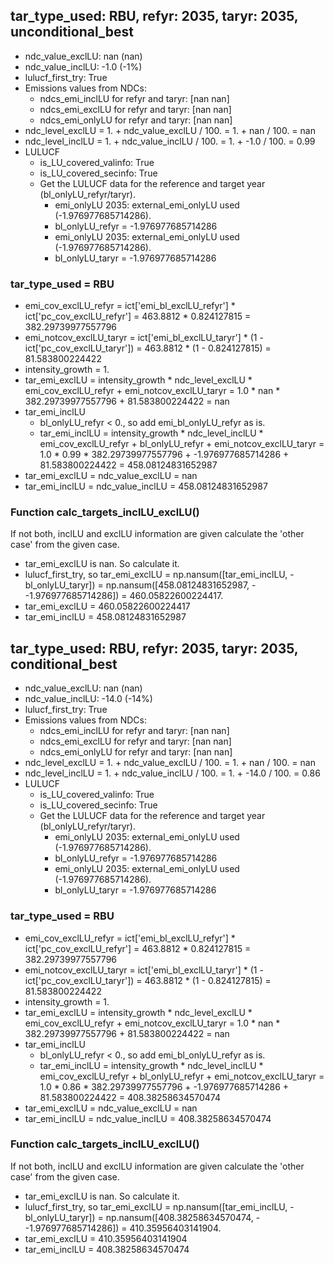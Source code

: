 

## tar_type_used: RBU, refyr: 2035, taryr: 2035, unconditional_best
- ndc_value_exclLU: nan (nan)
- ndc_value_inclLU: -1.0 (-1%)
- lulucf_first_try: True
- Emissions values from NDCs:
  - ndcs_emi_inclLU for refyr and taryr: [nan nan]
  - ndcs_emi_exclLU for refyr and taryr: [nan nan]
  - ndcs_emi_onlyLU for refyr and taryr: [nan nan]
- ndc_level_exclLU = 1. + ndc_value_exclLU / 100. = 1. + nan / 100. = nan
- ndc_level_inclLU = 1. + ndc_value_inclLU / 100. = 1. + -1.0 / 100. = 0.99
- LULUCF
  - is_LU_covered_valinfo: True
  - is_LU_covered_secinfo: True
  - Get the LULUCF data for the reference and target year (bl_onlyLU_refyr/taryr).
    - emi_onlyLU 2035: external_emi_onlyLU used (-1.976977685714286).
    - bl_onlyLU_refyr = -1.976977685714286
    - emi_onlyLU 2035: external_emi_onlyLU used (-1.976977685714286).
    - bl_onlyLU_taryr = -1.976977685714286
### tar_type_used = RBU
- emi_cov_exclLU_refyr = ict['emi_bl_exclLU_refyr'] * ict['pc_cov_exclLU_refyr'] = 463.8812 * 0.824127815 = 382.29739977557796
- emi_notcov_exclLU_taryr = ict['emi_bl_exclLU_taryr'] * (1 - ict['pc_cov_exclLU_taryr']) = 463.8812 * (1 - 0.824127815) = 81.583800224422
- intensity_growth = 1.
- tar_emi_exclLU = intensity_growth * ndc_level_exclLU * emi_cov_exclLU_refyr + emi_notcov_exclLU_taryr = 1.0 * nan * 382.29739977557796 + 81.583800224422 = nan
- tar_emi_inclLU
  - bl_onlyLU_refyr < 0., so add emi_bl_onlyLU_refyr as is.
  - tar_emi_inclLU = intensity_growth * ndc_level_inclLU * emi_cov_exclLU_refyr + bl_onlyLU_refyr + emi_notcov_exclLU_taryr = 1.0 * 0.99 * 382.29739977557796 + -1.976977685714286 + 81.583800224422 = 458.08124831652987
- tar_emi_exclLU = ndc_value_exclLU = nan
- tar_emi_inclLU = ndc_value_inclLU = 458.08124831652987
### Function calc_targets_inclLU_exclLU()
If not both, inclLU and exclLU information are given calculate the 'other case' from the given case.
- tar_emi_exclLU is nan. So calculate it.
- lulucf_first_try, so tar_emi_exclLU = np.nansum([tar_emi_inclLU, -bl_onlyLU_taryr]) = np.nansum([458.08124831652987, - -1.976977685714286]) = 460.05822600224417.
- tar_emi_exclLU = 460.05822600224417
- tar_emi_inclLU = 458.08124831652987

## tar_type_used: RBU, refyr: 2035, taryr: 2035, conditional_best
- ndc_value_exclLU: nan (nan)
- ndc_value_inclLU: -14.0 (-14%)
- lulucf_first_try: True
- Emissions values from NDCs:
  - ndcs_emi_inclLU for refyr and taryr: [nan nan]
  - ndcs_emi_exclLU for refyr and taryr: [nan nan]
  - ndcs_emi_onlyLU for refyr and taryr: [nan nan]
- ndc_level_exclLU = 1. + ndc_value_exclLU / 100. = 1. + nan / 100. = nan
- ndc_level_inclLU = 1. + ndc_value_inclLU / 100. = 1. + -14.0 / 100. = 0.86
- LULUCF
  - is_LU_covered_valinfo: True
  - is_LU_covered_secinfo: True
  - Get the LULUCF data for the reference and target year (bl_onlyLU_refyr/taryr).
    - emi_onlyLU 2035: external_emi_onlyLU used (-1.976977685714286).
    - bl_onlyLU_refyr = -1.976977685714286
    - emi_onlyLU 2035: external_emi_onlyLU used (-1.976977685714286).
    - bl_onlyLU_taryr = -1.976977685714286
### tar_type_used = RBU
- emi_cov_exclLU_refyr = ict['emi_bl_exclLU_refyr'] * ict['pc_cov_exclLU_refyr'] = 463.8812 * 0.824127815 = 382.29739977557796
- emi_notcov_exclLU_taryr = ict['emi_bl_exclLU_taryr'] * (1 - ict['pc_cov_exclLU_taryr']) = 463.8812 * (1 - 0.824127815) = 81.583800224422
- intensity_growth = 1.
- tar_emi_exclLU = intensity_growth * ndc_level_exclLU * emi_cov_exclLU_refyr + emi_notcov_exclLU_taryr = 1.0 * nan * 382.29739977557796 + 81.583800224422 = nan
- tar_emi_inclLU
  - bl_onlyLU_refyr < 0., so add emi_bl_onlyLU_refyr as is.
  - tar_emi_inclLU = intensity_growth * ndc_level_inclLU * emi_cov_exclLU_refyr + bl_onlyLU_refyr + emi_notcov_exclLU_taryr = 1.0 * 0.86 * 382.29739977557796 + -1.976977685714286 + 81.583800224422 = 408.38258634570474
- tar_emi_exclLU = ndc_value_exclLU = nan
- tar_emi_inclLU = ndc_value_inclLU = 408.38258634570474
### Function calc_targets_inclLU_exclLU()
If not both, inclLU and exclLU information are given calculate the 'other case' from the given case.
- tar_emi_exclLU is nan. So calculate it.
- lulucf_first_try, so tar_emi_exclLU = np.nansum([tar_emi_inclLU, -bl_onlyLU_taryr]) = np.nansum([408.38258634570474, - -1.976977685714286]) = 410.35956403141904.
- tar_emi_exclLU = 410.35956403141904
- tar_emi_inclLU = 408.38258634570474
